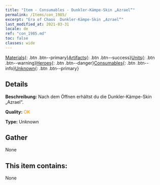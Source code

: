 ```yaml
---
title: "Item - Consumables - Dunkler-Kämpe-Skin „Azrael“"
permalink: /Items/con_1985/
excerpt: "Era of Chaos  Dunkler-Kämpe-Skin „Azrael“"
last_modified_at: 2021-03-31
locale: de
ref: "con_1985.md"
toc: false
classes: wide
---
```

 [Materials](/de/Items/){: .btn .btn--primary}[Artifacts](/de/Items/Artifacts/){: .btn .btn--success}[Units](/de/Items/Units/){: .btn .btn--warning}[Heroes](/de/Items/Heroes/){: .btn .btn--danger}[Consumables](/de/Items/Consumables/){: .btn .btn--info}[Unknown](/de/Items/Unknown/){: .btn .btn--primary}

## Details
 **Beschreibung:** Nach dem Öffnen erhältst du die Dunkler-Kämpe-Skin „Azrael“.

 **Quality:** <span style="color: #FF8C00">OK</span>

 **Type:** Unknown

## Gather

  None

## This item contains:

  None

